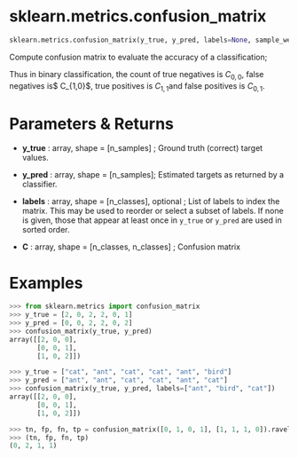 # sklearn.metrics.confusion_matrix

```Python
sklearn.metrics.confusion_matrix(y_true, y_pred, labels=None, sample_weight=None)
```

Compute confusion matrix to evaluate the accuracy of a classification;

Thus in binary classification, the count of true negatives is $C_{0,0}$, false negatives is$ C_{1,0}$, true positives is $C_{1,1 }$and false positives is $C_{0,1}$.



# Parameters & Returns

- **y_true** : array, shape = [n_samples] ; Ground truth (correct) target values.
- **y_pred** : array, shape = [n_samples]; Estimated targets as returned by a classifier.
- **labels** : array, shape = [n_classes], optional ; List of labels to index the matrix. This may be used to reorder or select a subset of labels. If none is given, those that appear at least once in `y_true` or `y_pred` are used in sorted order.



- **C** : array, shape = [n_classes, n_classes] ; Confusion matrix



# Examples

```python
>>> from sklearn.metrics import confusion_matrix
>>> y_true = [2, 0, 2, 2, 0, 1]
>>> y_pred = [0, 0, 2, 2, 0, 2]
>>> confusion_matrix(y_true, y_pred)
array([[2, 0, 0],
       [0, 0, 1],
       [1, 0, 2]])
```



```python
>>> y_true = ["cat", "ant", "cat", "cat", "ant", "bird"]
>>> y_pred = ["ant", "ant", "cat", "cat", "ant", "cat"]
>>> confusion_matrix(y_true, y_pred, labels=["ant", "bird", "cat"])
array([[2, 0, 0],
       [0, 0, 1],
       [1, 0, 2]])
```



```python
>>> tn, fp, fn, tp = confusion_matrix([0, 1, 0, 1], [1, 1, 1, 0]).ravel()
>>> (tn, fp, fn, tp)
(0, 2, 1, 1)
```

